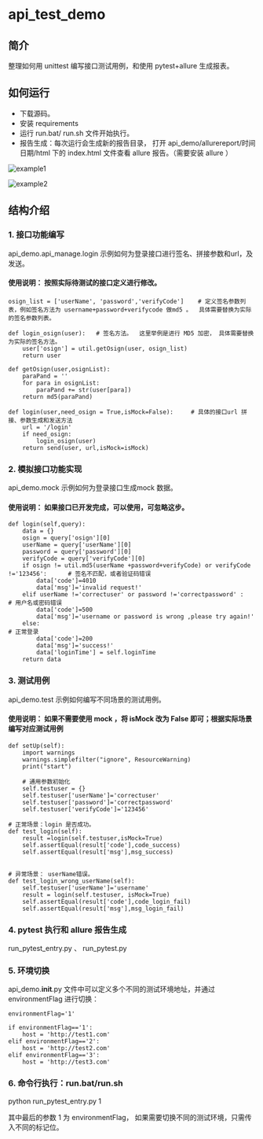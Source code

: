 # api_test_demo

## 简介
整理如何用 unittest 编写接口测试用例，和使用 pytest+allure 生成报表。

## 如何运行
- 下载源码。
- 安装 requirements
- 运行 run.bat/ run.sh 文件开始执行。
- 报告生成：每次运行会生成新的报告目录， 打开 api_demo/allurereport/时间日期/html  下的 index.html 文件查看 allure 报告。（需要安装 allure ）

![example1](cmd.png "example1")

![example2](allure.png "example2")

## 结构介绍

### 1. 接口功能编写
api_demo.api_manage.login 示例如何为登录接口进行签名、拼接参数和url，及发送。

#### 使用说明： 按照实际待测试的接口定义进行修改。

```
osign_list = ['userName', 'password','verifyCode']    # 定义签名参数列表，例如签名方法为 username+password+verifycode 做md5 。  具体需要替换为实际的签名参数列表。

def login_osign(user):   # 签名方法。  这里举例是进行 MD5 加密， 具体需要替换为实际的签名方法。
    user['osign'] = util.getOsign(user, osign_list)
    return user

def getOsign(user,osignList):
    paraPand = ''
    for para in osignList:
        paraPand += str(user[para])
    return md5(paraPand)

def login(user,need_osign = True,isMock=False):     # 具体的接口url 拼接、参数生成和发送方法
    url = '/login'
    if need_osign:
        login_osign(user)
    return send(user, url,isMock=isMock)
  ```

### 2. 模拟接口功能实现
api_demo.mock     示例如何为登录接口生成mock 数据。
#### 使用说明： 如果接口已开发完成，可以使用，可忽略这步。

```
def login(self,query):
    data = {}
    osign = query['osign'][0]
    userName = query['userName'][0]
    password = query['password'][0]
    verifyCode = query['verifyCode'][0]
    if osign != util.md5(userName +password+verifyCode) or verifyCode !='123456':      # 签名不匹配，或者验证码错误
        data['code']=4010
        data['msg']='invalid request!'
    elif userName !='correctuser' or password !='correctpassword' :                # 用户名或密码错误
        data['code']=500
        data['msg']='username or password is wrong ,please try again!'
    else:                                                                               # 正常登录
        data['code']=200
        data['msg']='success!'
        data['loginTime'] = self.loginTime
    return data
```

### 3. 测试用例
 api_demo.test  示例如何编写不同场景的测试用例。
 #### 使用说明： 如果不需要使用 mock ，将 isMock 改为 False 即可；根据实际场景编写对应测试用例

```
def setUp(self):
    import warnings
    warnings.simplefilter("ignore", ResourceWarning)
    print("start")

    # 通用参数初始化
    self.testuser = {}
    self.testuser['userName']='correctuser'
    self.testuser['password']='correctpassword'
    self.testuser['verifyCode']='123456'

# 正常场景：login 是否成功。
def test_login(self):
    result =login(self.testuser,isMock=True)
    self.assertEqual(result['code'],code_success)
    self.assertEqual(result['msg'],msg_success)


# 异常场景： userName错误。
def test_login_wrong_userName(self):
    self.testuser['userName']='username'
    result = login(self.testuser, isMock=True)
    self.assertEqual(result['code'],code_login_fail)
    self.assertEqual(result['msg'],msg_login_fail)

```

### 4. pytest 执行和 allure 报告生成
run_pytest_entry.py 、 run_pytest.py

### 5. 环境切换
api_demo.__init__.py  文件中可以定义多个不同的测试环境地址，并通过 environmentFlag 进行切换：
```
environmentFlag='1'

if environmentFlag=='1':
    host = 'http://test1.com'
elif environmentFlag=='2':
    host = 'http://test2.com'
elif environmentFlag=='3':
    host = 'http://test3.com'
```

### 6. 命令行执行：run.bat/run.sh

python run_pytest_entry.py 1

其中最后的参数 1 为 environmentFlag， 如果需要切换不同的测试环境，只需传入不同的标记位。

